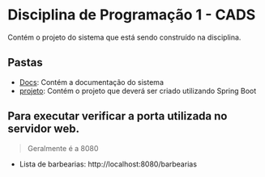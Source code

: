 # Disciplina de Programação 1 - CADS

Contém o projeto do sistema que está sendo construído na disciplina.

## Pastas
- [Docs](/docs): Contém a documentação do sistema
- [projeto](/projeto): Contém o projeto que deverá ser criado utilizando Spring Boot

## Para executar verificar a porta utilizada no servidor web. 

> Geralmente é a 8080

- Lista de barbearias: http://localhost:8080/barbearias
